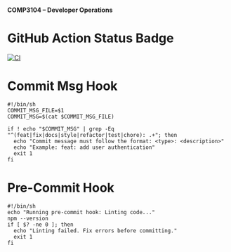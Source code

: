 #### COMP3104 – Developer Operations

# GitHub Action Status Badge
[![CI](https://github.com/jezrilcalivoso/comp3104/actions/workflows/ci.yml/badge.svg)](https://github.com/jezrilcalivoso/comp3104/actions/workflows/ci.yml)

# Commit Msg Hook
```
#!/bin/sh
COMMIT_MSG_FILE=$1
COMMIT_MSG=$(cat $COMMIT_MSG_FILE)

if ! echo "$COMMIT_MSG" | grep -Eq "^(feat|fix|docs|style|refactor|test|chore): .+"; then
  echo "Commit message must follow the format: <type>: <description>"
  echo "Example: feat: add user authentication"
  exit 1
fi
```

# Pre-Commit Hook
```
#!/bin/sh
echo "Running pre-commit hook: Linting code..."
npm --version
if [ $? -ne 0 ]; then
  echo "Linting failed. Fix errors before committing."
  exit 1
fi
```